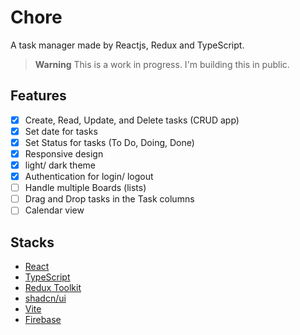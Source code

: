 # Chore

A task manager made by Reactjs, Redux and TypeScript.

> **Warning**
> This is a work in progress. I'm building this in public.

## Features

- [x] Create, Read, Update, and Delete tasks (CRUD app)
- [x] Set date for tasks
- [x] Set Status for tasks (To Do, Doing, Done)
- [x] Responsive design
- [x] light/ dark theme
- [x] Authentication for login/ logout
- [ ] Handle multiple Boards (lists)
- [ ] Drag and Drop tasks in the Task columns
- [ ] Calendar view

## Stacks

- [React](https://react.dev/)
- [TypeScript](https://www.typescriptlang.org/)
- [Redux Toolkit](https://redux-toolkit.js.org/)
- [shadcn/ui](https://ui.shadcn.com/)
- [Vite](https://vitejs.dev/)
- [Firebase](https://firebase.google.com/)
